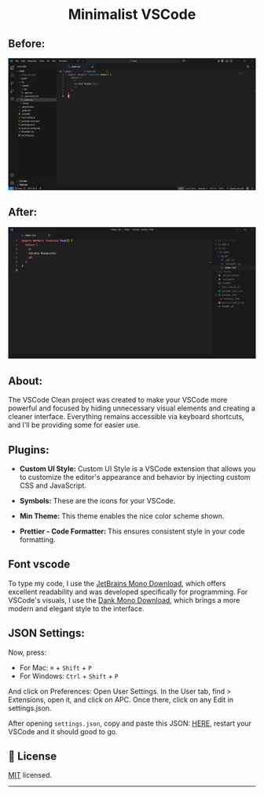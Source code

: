 <div>
  <h1 align="center">Minimalist VSCode</h1>
</div>

## Before:

<img src="./preview/Before.png"/>
    
## After:
<img src="/preview/After.png"/>

## About:

<p>

The VSCode Clean project was created to make your VSCode more powerful and focused by hiding unnecessary visual elements and creating a cleaner interface. Everything remains accessible via keyboard shortcuts, and I'll be providing some for easier use.

</p>

## Plugins:

- **Custom UI Style:** Custom UI Style is a VSCode extension that allows you to customize the editor's appearance and behavior by injecting custom CSS and JavaScript.

- **Symbols:** These are the icons for your VSCode.

- **Min Theme:** This theme enables the nice color scheme shown.

- **Prettier - Code Formatter:** This ensures consistent style in your code formatting.

## Font vscode

To type my code, I use the [JetBrains Mono Download](https://www.jetbrains.com/lp/mono/), which offers excellent readability and was developed specifically for programming. For VSCode's visuals, I use the [Dank Mono Download](https://github.com/saifulapm/my-fonts/tree/main/Dank%20Mono), which brings a more modern and elegant style to the interface.

## JSON Settings:

Now, press:

- For Mac:
  `⌘` + `Shift` + `P`
- For Windows:
  `Ctrl` + `Shift` + `P`

And click on Preferences: Open User Settings. In the User tab, find > Extensions, open it, and click on APC. Once there, click on any Edit in settings.json.

After opening `settings.json`, copy and paste this JSON: [HERE](https://github.com/OctavioDelpupo/minimalist-VSCode/blob/main/settings.json), restart your VSCode and it should good to go.

## 📝 License

[MIT](https://github.com/OctavioDelpupo/minimalist-VSCode) licensed.

---